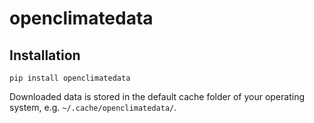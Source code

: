 # openclimatedata

## Installation

```
pip install openclimatedata
```

Downloaded data is stored in the default cache folder of your operating system, e.g. `~/.cache/openclimatedata/`.

